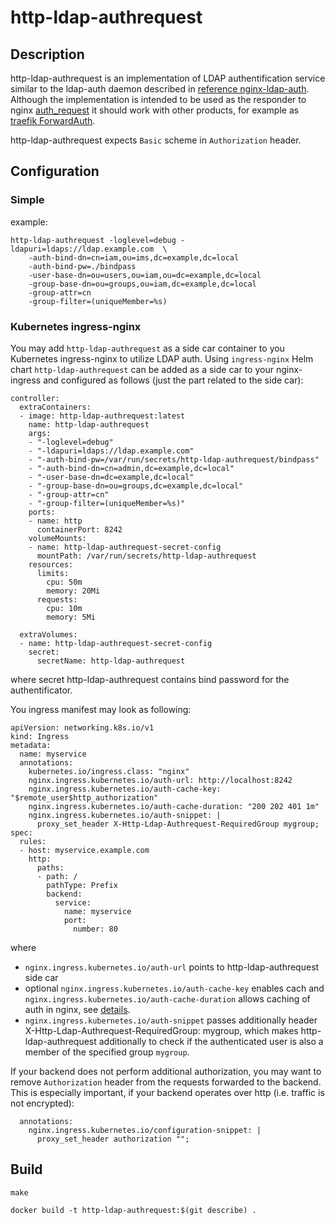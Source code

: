 http-ldap-authrequest
=====================

Description
-----------
http-ldap-authrequest is an implementation of LDAP authentification service similar to the ldap-auth daemon described in [reference nginx-ldap-auth](https://github.com/nginxinc/nginx-ldap-auth). Although the implementation is intended to be used as the responder to nginx [auth_request](https://nginx.org/en/docs/http/ngx_http_auth_request_module.html) it should work with other products, for example as [traefik ForwardAuth](https://doc.traefik.io/traefik/middlewares/http/forwardauth/).

http-ldap-authrequest expects `Basic` scheme in `Authorization` header.

Configuration
-------------

### Simple

example:
```
http-ldap-authrequest -loglevel=debug -ldapuri=ldaps://ldap.example.com  \
    -auth-bind-dn=cn=iam,ou=ims,dc=example,dc=local
    -auth-bind-pw=./bindpass
    -user-base-dn=ou=users,ou=iam,ou=dc=example,dc=local
    -group-base-dn=ou=groups,ou=iam,dc=example,dc=local
    -group-attr=cn
    -group-filter=(uniqueMember=%s)
```

### Kubernetes ingress-nginx

You may add `http-ldap-authrequest` as a side car container to you Kubernetes ingress-nginx to utilize LDAP auth. Using `ingress-nginx` Helm chart  `http-ldap-authrequest` can be added as a side car to your nginx-ingress and configured as follows (just the part related to the side car):

```
controller:
  extraContainers:
  - image: http-ldap-authrequest:latest
    name: http-ldap-authrequest
    args:
    - "-loglevel=debug"
    - "-ldapuri=ldaps://ldap.example.com"
    - "-auth-bind-pw=/var/run/secrets/http-ldap-authrequest/bindpass"
    - "-auth-bind-dn=cn=admin,dc=example,dc=local"
    - "-user-base-dn=dc=example,dc=local"
    - "-group-base-dn=ou=groups,dc=example,dc=local"
    - "-group-attr=cn"
    - "-group-filter=(uniqueMember=%s)"
    ports:
    - name: http
      containerPort: 8242
    volumeMounts:
    - name: http-ldap-authrequest-secret-config
      mountPath: /var/run/secrets/http-ldap-authrequest
    resources:
      limits:
        cpu: 50m
        memory: 20Mi
      requests:
        cpu: 10m
        memory: 5Mi

  extraVolumes:
  - name: http-ldap-authrequest-secret-config
    secret:
      secretName: http-ldap-authrequest
```

where secret http-ldap-authrequest contains bind password for the authentificator.

You ingress manifest may look as following:
```
apiVersion: networking.k8s.io/v1
kind: Ingress
metadata:
  name: myservice
  annotations:
    kubernetes.io/ingress.class: "nginx"
    nginx.ingress.kubernetes.io/auth-url: http://localhost:8242
    nginx.ingress.kubernetes.io/auth-cache-key: "$remote_user$http_authorization"
    nginx.ingress.kubernetes.io/auth-cache-duration: "200 202 401 1m"
    nginx.ingress.kubernetes.io/auth-snippet: |
      proxy_set_header X-Http-Ldap-Authrequest-RequiredGroup mygroup;
spec:
  rules:
  - host: myservice.example.com
    http:
      paths:
      - path: /
        pathType: Prefix
        backend:
          service:
            name: myservice
            port:
              number: 80
```

where
- `nginx.ingress.kubernetes.io/auth-url` points to http-ldap-authrequest side car
- optional `nginx.ingress.kubernetes.io/auth-cache-key` enables cach and `nginx.ingress.kubernetes.io/auth-cache-duration` allows caching of auth in nginx, see [details](https://kubernetes.github.io/ingress-nginx/user-guide/nginx-configuration/annotations/#external-authentication).
- `nginx.ingress.kubernetes.io/auth-snippet` passes additionally header X-Http-Ldap-Authrequest-RequiredGroup: mygroup, which makes http-ldap-authrequest additionally to check if the authenticated user is also a member of the specified group `mygroup`.

If your backend does not perform additional authorization, you may want to remove `Authorization` header from the requests forwarded to the backend. This is especially important, if your backend operates over http (i.e. traffic is not encrypted):
```
  annotations:
    nginx.ingress.kubernetes.io/configuration-snippet: |
      proxy_set_header authorization "";
```

Build
-----
```
make
```

```
docker build -t http-ldap-authrequest:$(git describe) .
```

